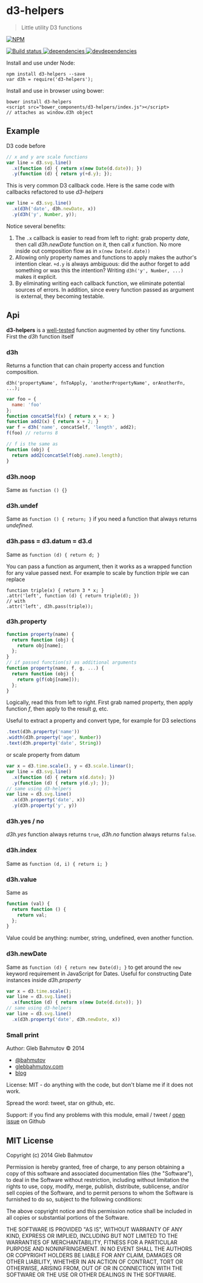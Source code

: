 # d3-helpers

> Little utility D3 functions

[![NPM][d3-helpers-icon] ][d3-helpers-url]

[![Build status][d3-helpers-ci-image] ][d3-helpers-ci-url]
[![dependencies][d3-helpers-dependencies-image] ][d3-helpers-dependencies-url]
[![devdependencies][d3-helpers-devdependencies-image] ][d3-helpers-devdependencies-url]

Install and use under Node:

```
npm install d3-helpers --save
var d3h = require('d3-helpers');
```

Install and use in browser using bower:

```
bower install d3-helpers
<script src="bower_components/d3-helpers/index.js"></script>
// attaches as window.d3h object
```

## Example

D3 code before

```js
// x and y are scale functions
var line = d3.svg.line()
  .x(function (d) { return x(new Date(d.date)); })
  .y(function (d) { return y(+d.y); });
```

This is very common D3 callback code. Here is the same code with callbacks refactored
to use *d3-helpers*

```js
var line = d3.svg.line()
  .x(d3h('date', d3h.newDate, x))
  .y(d3h('y', Number, y));
```

Notice several benefits:

1. The `.x` callback is easier to read from left to right:
grab property *date*, then call *d3h.newDate* function on it, then call *x* function.
No more inside out composition flow as in `x(new Date(d.date))`
2. Allowing only property names and functions to apply makes the author's intention clear.
`+d.y` is always ambiguous: did the author forget to add something or was this the
intention? Writing `d3h('y', Number, ...)` makes it explicit.
3. By eliminating writing each callback function, we eliminate potential sources of errors.
In addition, since every function passed as argument is external, they becoming testable.

## Api

**d3-helpers** is a [well-tested](test/helpers.spec.js) function
augmented by other tiny functions. First the *d3h* function itself

### d3h

Returns a function that can chain property access and function composition.

`d3h('propertyName', fnToApply, 'anotherPropertyName', orAnotherFn, ...);`

```js
var foo = {
  name: 'foo'
};
function concatSelf(x) { return x + x; }
function add2(x) { return x + 2; }
var f = d3h('name', concatSelf, 'length', add2);
f(foo) // returns 8

// f is the same as
function (obj) {
  return add2(concatSelf(obj.name).length);
}
```

### d3h.noop

Same as `function () {}`

### d3h.undef

Same as `function () { return; }` if you need a function that
always returns *undefined*.

### d3h.pass = d3.datum = d3.d

Same as `function (d) { return d; }`

You can pass a function as argument, then it works as a wrapped
function for any value passed next. For example to scale by function
*triple* we can replace

```
function triple(x) { return 3 * x; }
.attr('left', function (d) { return triple(d); })
// with
.attr('left', d3h.pass(triple));
```

### d3h.property

```js
function property(name) {
  return function (obj) {
    return obj[name];
  };
}
// if passed function(s) as additional arguments
function property(name, f, g, ...) {
  return function (obj) {
    return g(f(obj[name]));
  };
}
```

Logically, read this from left to right. First grab named property,
then apply function *f*, then apply to the result *g*, etc.

Useful to extract a property and convert type, for example for D3 selections

```js
.text(d3h.property('name'))
.width(d3h.property('age', Number))
.text(d3h.property('date', String))
```

or scale property from datum

```js
var x = d3.time.scale(), y = d3.scale.linear();
var line = d3.svg.line()
  .x(function (d) { return x(d.date); })
  .y(function (d) { return y(d.y); });
// same using d3-helpers
var line = d3.svg.line()
  .x(d3h.property('date', x))
  .y(d3h.property('y', y))
```

### d3h.yes / no

*d3h.yes* function always returns `true`,
*d3h.no* function always returns `false`.

### d3h.index

Same as `function (d, i) { return i; }`

### d3h.value

Same as

```js
function (val) {
  return function () {
    return val;
  };
}
```

Value could be anything: number, string, undefined, even another function.

### d3h.newDate

Same as `function (d) { return new Date(d); }` to get around
the `new` keyword requirement in JavaScript for Dates. Useful
for constructing Date instances inside *d3h.property*

```js
var x = d3.time.scale();
var line = d3.svg.line()
  .x(function (d) { return x(new Date(d.date)); })
// same using d3-helpers
var line = d3.svg.line()
  .x(d3h.property('date', d3h.newDate, x))
```

### Small print

Author: Gleb Bahmutov &copy; 2014

* [@bahmutov](https://twitter.com/bahmutov)
* [glebbahmutov.com](http://glebbahmutov.com)
* [blog](http://bahmutov.calepin.co/)

License: MIT - do anything with the code, but don't blame me if it does not work.

Spread the word: tweet, star on github, etc.

Support: if you find any problems with this module, email / tweet /
[open issue](https://github.com/bahmutov/d3-helpers/issues) on Github

## MIT License

Copyright (c) 2014 Gleb Bahmutov

Permission is hereby granted, free of charge, to any person
obtaining a copy of this software and associated documentation
files (the "Software"), to deal in the Software without
restriction, including without limitation the rights to use,
copy, modify, merge, publish, distribute, sublicense, and/or sell
copies of the Software, and to permit persons to whom the
Software is furnished to do so, subject to the following
conditions:

The above copyright notice and this permission notice shall be
included in all copies or substantial portions of the Software.

THE SOFTWARE IS PROVIDED "AS IS", WITHOUT WARRANTY OF ANY KIND,
EXPRESS OR IMPLIED, INCLUDING BUT NOT LIMITED TO THE WARRANTIES
OF MERCHANTABILITY, FITNESS FOR A PARTICULAR PURPOSE AND
NONINFRINGEMENT. IN NO EVENT SHALL THE AUTHORS OR COPYRIGHT
HOLDERS BE LIABLE FOR ANY CLAIM, DAMAGES OR OTHER LIABILITY,
WHETHER IN AN ACTION OF CONTRACT, TORT OR OTHERWISE, ARISING
FROM, OUT OF OR IN CONNECTION WITH THE SOFTWARE OR THE USE OR
OTHER DEALINGS IN THE SOFTWARE.

[d3-helpers-icon]: https://nodei.co/npm/d3-helpers.png?downloads=true
[d3-helpers-url]: https://npmjs.org/package/d3-helpers
[d3-helpers-ci-image]: https://travis-ci.org/bahmutov/d3-helpers.png?branch=master
[d3-helpers-ci-url]: https://travis-ci.org/bahmutov/d3-helpers
[d3-helpers-dependencies-image]: https://david-dm.org/bahmutov/d3-helpers.png
[d3-helpers-dependencies-url]: https://david-dm.org/bahmutov/d3-helpers
[d3-helpers-devdependencies-image]: https://david-dm.org/bahmutov/d3-helpers/dev-status.png
[d3-helpers-devdependencies-url]: https://david-dm.org/bahmutov/d3-helpers#info=devDependencies
